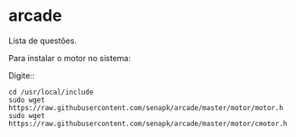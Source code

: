 arcade
======

Lista de questões.

Para instalar o motor no sistema:

Digite::

    cd /usr/local/include
    sudo wget https://raw.githubusercontent.com/senapk/arcade/master/motor/motor.h
    sudo wget https://raw.githubusercontent.com/senapk/arcade/master/motor/cmotor.h
